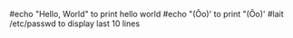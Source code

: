 #echo "Hello, World" to print hello world
#echo "(Ôo)' to print "(Ôo)'
#lait /etc/passwd to display last 10 lines
